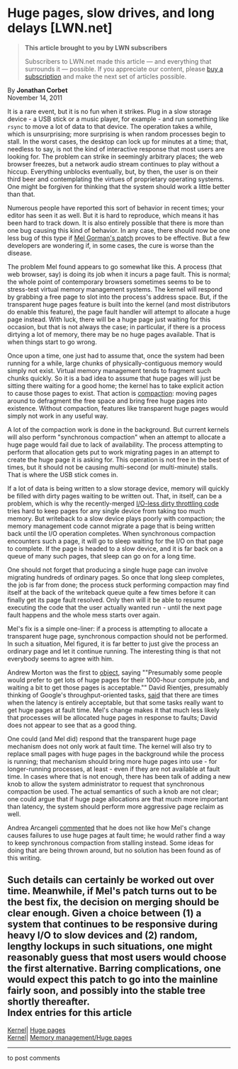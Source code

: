 # Huge pages, slow drives, and long delays [LWN.net]

> **This article brought to you by LWN subscribers**
> 
> Subscribers to LWN.net made this article — and everything that surrounds it — possible. If you appreciate our content, please [buy a subscription](/Promo/nst-nag3/subscribe) and make the next set of articles possible. 

By **Jonathan Corbet**  
November 14, 2011 

It is a rare event, but it is no fun when it strikes. Plug in a slow storage device - a USB stick or a music player, for example - and run something like `rsync` to move a lot of data to that device. The operation takes a while, which is unsurprising; more surprising is when random processes begin to stall. In the worst cases, the desktop can lock up for minutes at a time; that, needless to say, is not the kind of interactive response that most users are looking for. The problem can strike in seemingly arbitrary places; the web browser freezes, but a network audio stream continues to play without a hiccup. Everything unblocks eventually, but, by then, the user is on their third beer and contemplating the virtues of proprietary operating systems. One might be forgiven for thinking that the system should work a little better than that. 

Numerous people have reported this sort of behavior in recent times; your editor has seen it as well. But it is hard to reproduce, which means it has been hard to track down. It is also entirely possible that there is more than one bug causing this kind of behavior. In any case, there should now be one less bug of this type if [Mel Gorman's patch](/Articles/467332/) proves to be effective. But a few developers are wondering if, in some cases, the cure is worse than the disease. 

The problem Mel found appears to go somewhat like this. A process (that web browser, say) is doing its job when it incurs a page fault. This is normal; the whole point of contemporary browsers sometimes seems to be to stress-test virtual memory management systems. The kernel will respond by grabbing a free page to slot into the process's address space. But, if the transparent huge pages feature is built into the kernel (and most distributors do enable this feature), the page fault handler will attempt to allocate a huge page instead. With luck, there will be a huge page just waiting for this occasion, but that is not always the case; in particular, if there is a process dirtying a lot of memory, there may be no huge pages available. That is when things start to go wrong. 

Once upon a time, one just had to assume that, once the system had been running for a while, large chunks of physically-contiguous memory would simply not exist. Virtual memory management tends to fragment such chunks quickly. So it is a bad idea to assume that huge pages will just be sitting there waiting for a good home; the kernel has to take explicit action to cause those pages to exist. That action is [compaction](/Articles/368869/): moving pages around to defragment the free space and bring free huge pages into existence. Without compaction, features like transparent huge pages would simply not work in any useful way. 

A lot of the compaction work is done in the background. But current kernels will also perform "synchronous compaction" when an attempt to allocate a huge page would fail due to lack of availability. The process attempting to perform that allocation gets put to work migrating pages in an attempt to create the huge page it is asking for. This operation is not free in the best of times, but it should not be causing multi-second (or multi-minute) stalls. That is where the USB stick comes in. 

If a lot of data is being written to a slow storage device, memory will quickly be filled with dirty pages waiting to be written out. That, in itself, can be a problem, which is why the recently-merged [I/O-less dirty throttling code](/Articles/456904/) tries hard to keep pages for any single device from taking too much memory. But writeback to a slow device plays poorly with compaction; the memory management code cannot migrate a page that is being written back until the I/O operation completes. When synchronous compaction encounters such a page, it will go to sleep waiting for the I/O on that page to complete. If the page is headed to a slow device, and it is far back on a queue of many such pages, that sleep can go on for a long time. 

One should not forget that producing a single huge page can involve migrating hundreds of ordinary pages. So once that long sleep completes, the job is far from done; the process stuck performing compaction may find itself at the back of the writeback queue quite a few times before it can finally get its page fault resolved. Only then will it be able to resume executing the code that the user actually wanted run - until the next page fault happens and the whole mess starts over again. 

Mel's fix is a simple one-liner: if a process is attempting to allocate a transparent huge page, synchronous compaction should not be performed. In such a situation, Mel figured, it is far better to just give the process an ordinary page and let it continue running. The interesting thing is that not everybody seems to agree with him. 

Andrew Morton was the first to [object](/Articles/467338/), saying ""Presumably some people would prefer to get lots of huge pages for their 1000-hour compute job, and waiting a bit to get those pages is acceptable."" David Rientjes, presumably thinking of Google's throughput-oriented tasks, [said](/Articles/467339/) that there are times when the latency is entirely acceptable, but that some tasks really want to get huge pages at fault time. Mel's change makes it that much less likely that processes will be allocated huge pages in response to faults; David does not appear to see that as a good thing. 

One could (and Mel did) respond that the transparent huge page mechanism does not only work at fault time. The kernel will also try to replace small pages with huge pages in the background while the process is running; that mechanism should bring more huge pages into use - for longer-running processes, at least - even if they are not available at fault time. In cases where that is not enough, there has been talk of adding a new knob to allow the system administrator to request that synchronous compaction be used. The actual semantics of such a knob are not clear; one could argue that if huge page allocations are that much more important than latency, the system should perform more aggressive page reclaim as well. 

Andrea Arcangeli [commented](/Articles/467667/) that he does not like how Mel's change causes failures to use huge pages at fault time; he would rather find a way to keep synchronous compaction from stalling instead. Some ideas for doing that are being thrown around, but no solution has been found as of this writing. 

Such details can certainly be worked out over time. Meanwhile, if Mel's patch turns out to be the best fix, the decision on merging should be clear enough. Given a choice between (1) a system that continues to be responsive during heavy I/O to slow devices and (2) random, lengthy lockups in such situations, one might reasonably guess that most users would choose the first alternative. Barring complications, one would expect this patch to go into the mainline fairly soon, and possibly into the stable tree shortly thereafter.  
Index entries for this article  
---  
[Kernel](/Kernel/Index)| [Huge pages](/Kernel/Index#Huge_pages)  
[Kernel](/Kernel/Index)| [Memory management/Huge pages](/Kernel/Index#Memory_management-Huge_pages)  
  


* * *

to post comments 
